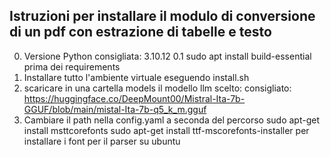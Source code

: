## Istruzioni per installare il modulo di conversione di un pdf con estrazione di tabelle e testo

0. Versione Python consigliata: 3.10.12
0.1 sudo apt install build-essential prima dei requirements
1. Installare tutto l'ambiente virtuale eseguendo install.sh
2. scaricare in una cartella models il modello llm scelto: consigliato: https://huggingface.co/DeepMount00/Mistral-Ita-7b-GGUF/blob/main/mistal-Ita-7b-q5_k_m.gguf
3. Cambiare il path nella config.yaml a seconda del percorso
sudo apt-get install msttcorefonts
sudo apt-get install ttf-mscorefonts-installer
per installare i font per il parser su ubuntu